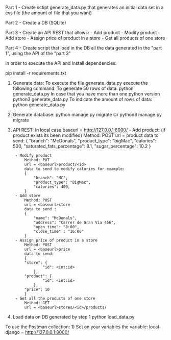 Part 1
    - Create sctipt generate_data.py that generates an initial data set in a cvs file (the amount of file that you want)


Part 2
    - Create a DB (SQLite)  

Part 3
    - Create an API REST that allows:
        - Add product
        - Modify product
        - Add store
        - Assign price of product in a store
        - Get all products of one store


Part 4
    - Create script that load in the DB all the data generated in the "part 1", using the API of the "part 3"




In order to execute the API and 
Install dependencies:

pip install -r requirements.txt

1) Generate data:
    To execute the file generate_data.py execute the following command:
        To generate 50 rows of data:
            python generate_data.py <amount of csv files that I want to generate>
            In case that you have more than one python version
            python3 generate_data.py <amount of csv files that I want to generate> 
        To indicate the amount of rows of data:
            python generate_data.py <amount of csv files that I want to generate> <amount of data to generate>


2) Generate database:
    python manage.py migrate
    Or python3 manage.py migrate


3) API REST:
    In local case baseurl =  http://127.0.0.1:8000/
        - Add product: (if product exists its been modified)
            Method: POST
            url = <baseurl>product
            data to send:
            {
                "branch": "McDonals",
                "product_type": "bigMac",
                "calories": 500,
                "saturated_fats_percentage": 8.1,
                "sugar_percentage": 10.2
            }

        - Modify product
            Method: PUT
            url = <baseurl>product/<id>
            data to send to modify calories for example:
            {
                "branch": "MC",
                "product_type": "BigMac",
                "calories": 400,
            }
        - Add store
            Method: POST
            url = <baseurl>store
            data to send :
            {
                "name": "McDonals",
                "address": "Carrer de Gran Via 456",
                "open_time": "8:00",
                "close_time" : "16:00"
            }
        - Assign price of product in a store
            Method: POST
            url = <baseurl>price
            data to send:
            {
            "store": {
                    "id": <int:id>
                },
            "product": {
                    "id": <int:id>
                },
            "price": 10
            }
        - Get all the products of one store
            Method: GET
            url = <baseurl>stores/<id>/products/

4) Load data on DB generated by step 1
    python load_data.py 

To use the Postman collection:
    1) Set on your variables the variable:
        local-django = http://127.0.0.1:8000/